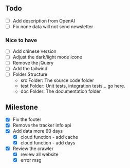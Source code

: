 ## Todo
- [ ] Add description from OpenAI
- [ ] Fix none data will not send newsletter 

### Nice to have
- [ ] Add chinese version
- [ ] Adjust the dark/light mode icone
- [ ] Remove the jQuery
- [ ] Add the tailwind
- [ ] Folder Structure
    * src Folder: The source code folder
    * test Folder: Unit tests, integration tests… go here.
    * doc Folder: The documentation folder

## Milestone
- [x] Fix the footer
- [x] Remove the tracker info api
- [x] Add data more 60 days
    - [x] cloud function - add cache
    - [x] cloud function - add days
- [x] Review the crawler
    - [x] review all website
    - [x] error msg

